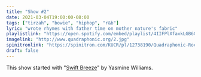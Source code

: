 ```yaml
---
title: "Show #2"
date: 2021-03-04T19:00:00-08:00
tags: ["tirzah", "bowie", "hiphop", "r&b"]
lyric: "wrote rhymes with father time on mother nature's fabric"
playlistlink: "https://open.spotify.com/embed/playlist/4IIFPlXfaxkLGB6GCeIuJ7"
imagelink: "http://www.quadraphonic.org/2.jpg"
spinitronlink: "https://spinitron.com/KUCR/pl/12738190/Quadraphonic-Rock-Block"
draft: false
---
```


This show started with "[Swift Breeze](https://yasminwilliams.bandcamp.com/album/urban-driftwood)" by Yasmine Williams.

